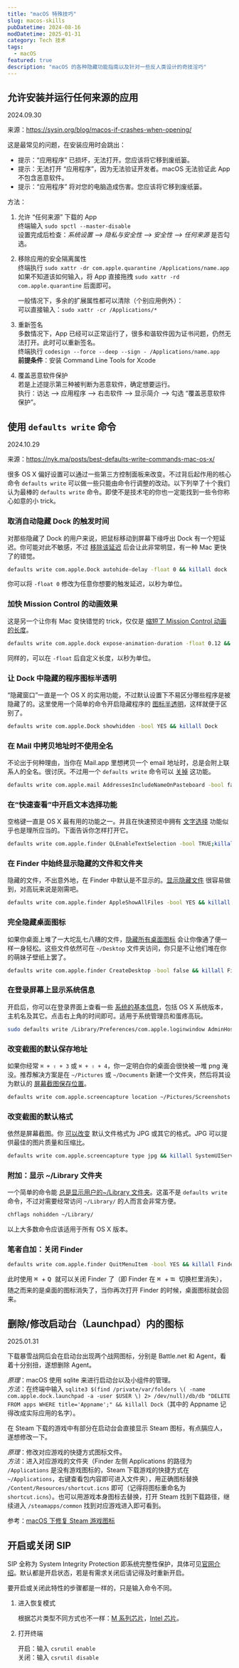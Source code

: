 ```yaml
---
title: "macOS 特殊技巧"
slug: macos-skills
pubDatetime: 2024-08-16
modDatetime: 2025-01-31
category: Tech 技术
tags:
  - macOS
featured: true
description: "macOS 的各种隐藏功能指南以及针对一些反人类设计的奇技淫巧"
---
```


## 允许安装并运行任何来源的应用

2024.09.30

来源：<https://sysin.org/blog/macos-if-crashes-when-opening/>

这是最常见的问题，在安装应用时会跳出：

- 提示：“应用程序” 已损坏，无法打开。您应该将它移到废纸篓。
- 提示：无法打开 “应用程序”，因为无法验证开发者。macOS 无法验证此 App 不包含恶意软件。
- 提示：“应用程序” 将对您的电脑造成伤害。您应该将它移到废纸篓。

方法：

1. 允许 “任何来源” 下载的 App  
   终端输入 `sudo spctl --master-disable`  
   设置完成后检查：*系统设置 --> 隐私与安全性 --> 安全性 --> 任何来源* 是否勾选。

2. 移除应用的安全隔离属性  
   终端执行 `sudo xattr -dr com.apple.quarantine /Applications/name.app`  
   如果不知道该如何输入，将 App 直接拖拽 `sudo xattr -rd com.apple.quarantine` 后面即可。

   一般情况下，多余的扩展属性都可以清除（个别应用例外）：  
   可以直接输入：`sudo xattr -cr /Applications/*`

3. 重新签名  
   多数情况下，App 已经可以正常运行了，很多和谐软件因为证书问题，仍然无法打开。此时可以重新签名。  
   终端执行 `codesign --force --deep --sign - /Applications/name.app`  
   **前提条件**：安装 Command Line Tools for Xcode

4. 覆盖恶意软件保护  
   若是上述提示第三种被判断为恶意软件，确定想要运行。  
   执行：访达 --> 应用程序 --> 右击软件 --> 显示简介 --> 勾选 “覆盖恶意软件保护”。

## 使用 `defaults write` 命令

2024.10.29

来源：<https://nyk.ma/posts/best-defaults-write-commands-mac-os-x/>

很多 OS X 偏好设置可以通过一些第三方控制面板来改变。不过背后起作用的核心命令 `defaults write` 可以做一些只能由命令行调整的改动。以下列举了十个我们认为最棒的 `defaults write` 命令。即使不是技术宅的你也一定能找到一些令你称心如意的小 trick。

### 取消自动隐藏 Dock 的触发时间

对那些隐藏了 Dock 的用户来说，把鼠标移动到屏幕下缘呼出 Dock 有一个短延迟。你可能对此不敏感，不过 [移除该延迟](http://osxdaily.com/2012/03/27/remove-auto-hide-dock-delay-mac-os-x/) 后会让此非常明显，有一种 Mac 更快了的错觉。

```bash
defaults write com.apple.Dock autohide-delay -float 0 && killall dock
```

你可以将 `-float 0` 修改为任意你想要的触发延迟，以秒为单位。

### 加快 Mission Control 的动画效果

这是另一个让你有 Mac 变快错觉的 trick，仅仅是 [缩短了 Mission Control 动画的长度](http://osxdaily.com/2012/02/14/speed-up-misson-control-animations-mac-os-x/)。

```bash
defaults write com.apple.dock expose-animation-duration -float 0.12 && killall Dock
```

同样的，可以在 `-float` 后自定义长度，以秒为单位。

### 让 Dock 中隐藏的程序图标半透明

“隐藏窗口”一直是一个 OS X 的实用功能，不过默认设置下不易区分哪些程序是被隐藏了的。这里使用一个简单的命令开启隐藏程序的 [图标半透明](http://osxdaily.com/2010/06/22/make-hidden-application-icons-translucent-in-the-dock/)，这样就便于区别了。

```bash
defaults write com.apple.Dock showhidden -bool YES && killall Dock
```

### 在 Mail 中拷贝地址时不使用全名

不论出于何种理由，当你在 Mail.app 里想拷贝一个 email 地址时，总是会附上联系人的全名。很讨厌。不过用一个 `defaults write` 命令可以 [关掉](http://osxdaily.com/2012/05/03/stop-pasting-full-names-copy-email-address-mac-os-x-mail/) 这功能。

```bash
defaults write com.apple.mail AddressesIncludeNameOnPasteboard -bool false
```

### 在“快速查看”中开启文本选择功能

空格键一直是 OS X 最有用的功能之一。并且在快速预览中拥有 [文字选择](http://osxdaily.com/2011/11/21/select-text-in-quick-look-windows/) 功能似乎也是理所应当的。下面告诉你怎样打开它。

```bash
defaults write com.apple.finder QLEnableTextSelection -bool TRUE;killall Finder
```

### 在 Finder 中始终显示隐藏的文件和文件夹

隐藏的文件，不出意外地，在 Finder 中默认是不显示的。[显示隐藏文件](http://osxdaily.com/2009/02/25/show-hidden-files-in-os-x/) 很容易做到，对高玩来说是刚需吧。

```bash
defaults write com.apple.finder AppleShowAllFiles -bool YES && killall Finder
```

### 完全隐藏桌面图标

如果你桌面上堆了一大坨乱七八糟的文件，[隐藏所有桌面图标](http://osxdaily.com/2009/09/23/hide-all-desktop-icons-in-mac-os-x/) 会让你像通了便一样一身轻松。这些文件依然可在 `~/Desktop` 文件夹访问，你只是不让他们堆在你的萌妹子壁纸上罢了。

```bash
defaults write com.apple.finder CreateDesktop -bool false && killall Finder
```

### 在登录屏幕上显示系统信息

开启后，你可以在登录界面上查看一些 [系统的基本信息](http://osxdaily.com/2011/08/17/show-system-info-mac-os-x-lion-login-screen/)，包括 OS X 系统版本，主机名及其它。点击右上角的时间即可。适用于系统管理员和蛋疼高玩。

```bash
sudo defaults write /Library/Preferences/com.apple.loginwindow AdminHostInfo HostName
```

### 改变截图的默认保存地址

如果你经常 `⌘ + ⇧ + 3` 或 `⌘ + ⇧ + 4`，你一定明白你的桌面会很快被一堆 png 淹没。推荐解决方案是在 `~/Pictures` 或 `~/Documents` 新建一个文件夹，然后将其设为默认的 [屏幕截图保存位置](http://osxdaily.com/2011/01/26/change-the-screenshot-save-file-location-in-mac-os-x/)。

```bash
defaults write com.apple.screencapture location ~/Pictures/Screenshots
```

### 改变截图的默认格式

依然是屏幕截图。你 [可以改变](http://osxdaily.com/2010/08/16/change-the-screenshot-capture-file-format/) 默认文件格式为 JPG 或其它的格式。JPG 可以提供最佳的图片质量和压缩比。

```bash
defaults write com.apple.screencapture type jpg && killall SystemUIServer
```

### 附加：显示 ~/Library 文件夹

一个简单的命令能 [总是显示用户的~/Library 文件夹](http://osxdaily.com/2011/07/04/show-library-directory-in-mac-os-x-lion/)。这虽不是 `defaults write` 命令，不过对需要经常访问 `~/Library/` 的人而言会非常方便。

```bash
chflags nohidden ~/Library/
```

以上大多数命令应该适用于所有 OS X 版本。

### 笔者自加：关闭 Finder

```bash
defaults write com.apple.finder QuitMenuItem -bool YES && killall Finder
```

此时使用 <kbd> ⌘ </kbd> + <kbd> Q </kbd> 就可以关闭 Finder 了（即 Finder 在 <kbd> ⌘ </kbd> + <kbd> ⭾ </kbd> 切换栏里消失），随之而来的是桌面的图标消失了，当你再次打开 Finder 的时候，桌面图标就会回来。

## 删除/修改启动台（Launchpad）内的图标

2025.01.31

下载暴雪战网后会在启动台出现两个战网图标，分别是 Battle.net 和 Agent，看着十分别扭，遂想删除 Agent。

*原理*：macOS 使用 sqlite 来进行启动台以及小组件的管理。  
*方法*：在终端中输入 `sqlite3 $(find /private/var/folders \( -name com.apple.dock.launchpad -a -user $USER \) 2> /dev/null)/db/db "DELETE FROM apps WHERE title='Appname';" && killall Dock`（其中的 Appname 记得改成实际应用的名字）。

在 Steam 下载的游戏中有部分在启动台会直接显示 Steam 图标，有点膈应人，遂想修改一下。

*原理*：修改对应游戏的快捷方式图标文件。  
*方法*：进入对应游戏的文件夹（Finder 左侧 Applications 的路径为 `/Applications` 是没有游戏图标的，Steam 下载游戏的快捷方式在 `~/Applications`，右键查看包内容即可进入文件夹），用正确图标替换 `/Content/Resources/shortcut.icns` 即可（记得将图标重命名为 `shortcut.icns`）。也可以用游戏本身图标去替换，打开 Steam 找到下载路径，继续进入 `/steamapps/common` 找到对应游戏进入即可看到。

参考：[macOS 下修复 Steam 游戏图标](https://all2h.com/post/blog/ruan-ying-jian-zhe-teng/macosxia-geng-xin-steamyou-xi-tu-biao)

## 开启或关闭 SIP

SIP 全称为 System Integrity Protection 即系统完整性保护，具体可见[官网介绍](https://support.apple.com/zh-cn/102149)。默认都是开启状态，若是有需求关闭后请记得及时重新开启。

要开启或关闭此特性的步骤都是一样的，只是输入命令不同。

1. 进入恢复模式

   根据芯片类型不同方式也不一样：[M 系列芯片](https://support.apple.com/zh-cn/102518?type-of-mac=mac-with-apple-silicon)，[Intel 芯片](https://support.apple.com/zh-cn/102518?type-of-mac=intel-based-mac)。
2. 打开终端

   开启：输入 `csrutil enable`  
   关闭：输入 `csrutil disable`